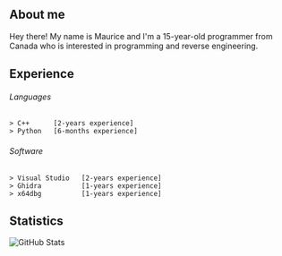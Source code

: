 ## About me

Hey there!
My name is Maurice and I'm a 15-year-old programmer from Canada who is interested in programming and reverse engineering.

## Experience

###### Languages
    > C++      [2-years experience]
    > Python   [6-months experience]
   
###### Software
    > Visual Studio   [2-years experience]
    > Ghidra          [1-years experience]
    > x64dbg          [1-years experience]

## Statistics

![GitHub Stats](https://github-readme-stats.vercel.app/api?username=mauricemowry&show_icons=true&theme=dracula&custom_title=Maurice's%20GitHub%20Statistics)
